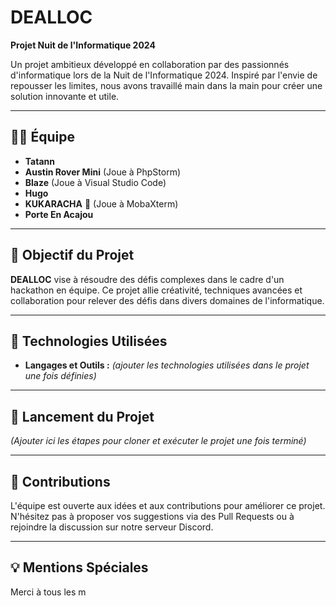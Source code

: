 # DEALLOC

**Projet Nuit de l'Informatique 2024**

Un projet ambitieux développé en collaboration par des passionnés d'informatique lors de la Nuit de l'Informatique 2024. Inspiré par l'envie de repousser les limites, nous avons travaillé main dans la main pour créer une solution innovante et utile.  

---

## 🧑‍💻 **Équipe**

- **Tatann**  
- **Austin Rover Mini** (Joue à PhpStorm)  
- **Blaze** (Joue à Visual Studio Code)  
- **Hugo**  
- **KUKARACHA** 👑 (Joue à MobaXterm)  
- **Porte En Acajou**  

---

## 🎯 **Objectif du Projet**

**DEALLOC** vise à résoudre des défis complexes dans le cadre d'un hackathon en équipe. Ce projet allie créativité, techniques avancées et collaboration pour relever des défis dans divers domaines de l'informatique.

---

## 🔧 **Technologies Utilisées**

- **Langages et Outils :** *(ajouter les technologies utilisées dans le projet une fois définies)*  

---

## 🚀 **Lancement du Projet**

*(Ajouter ici les étapes pour cloner et exécuter le projet une fois terminé)*

---

## 🤝 **Contributions**

L'équipe est ouverte aux idées et aux contributions pour améliorer ce projet. N'hésitez pas à proposer vos suggestions via des Pull Requests ou à rejoindre la discussion sur notre serveur Discord.  

---

## 💡 **Mentions Spéciales**

Merci à tous les m
